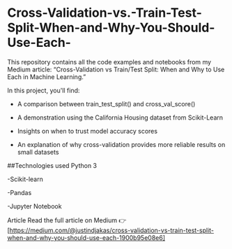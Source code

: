 # Cross-Validation-vs.-Train-Test-Split-When-and-Why-You-Should-Use-Each-

This repository contains all the code examples and notebooks from my Medium article:
“Cross-Validation vs Train/Test Split: When and Why to Use Each in Machine Learning.”

In this project, you'll find:

- A comparison between train_test_split() and cross_val_score()

- A demonstration using the California Housing dataset from Scikit-Learn

- Insights on when to trust model accuracy scores

- An explanation of why cross-validation provides more reliable results on small datasets

##Technologies used
Python 3

-Scikit-learn

-Pandas

-Jupyter Notebook

Article
Read the full article on Medium 👉 [https://medium.com/@justindjakas/cross-validation-vs-train-test-split-when-and-why-you-should-use-each-1900b95e08e6]
